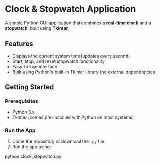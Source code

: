 # Clock & Stopwatch Application

A simple Python GUI application that combines a **real-time clock** and a **stopwatch**, built using **Tkinter**.

## Features
- Displays the current system time (updates every second)
- Start, stop, and reset stopwatch functionality
- Easy-to-use interface
- Built using Python's built-in Tkinter library (no external dependencies

## Getting Started

### Prerequisites

- Python 3.x
- Tkinter (comes pre-installed with Python on most systems)

### Run the App

1. Clone the repository or download the `.py` file.
2. Run the app using:

python clock_stopwatch.py

